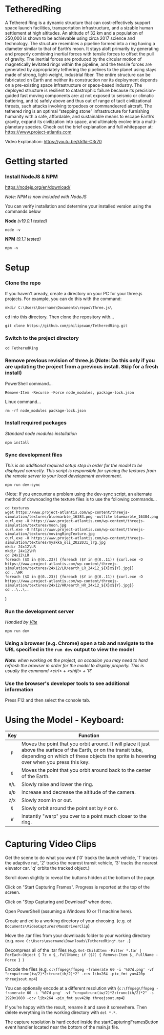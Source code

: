 # TetheredRing
A Tethered Ring is a dynamic structure that can cost-effectively support space launch facilities, transportation infrastructure, and a sizable human settlement at high altitudes. An altitude of 32 km and a population of 250,000 is shown to be achievable using circa 2017 science and technology.  The structure resembles a pipeline formed into a ring having a diameter similar to that of Earth’s moon. It stays aloft primarily by generating and properly combining inertial forces with tensile forces to offset the pull of gravity. The inertial forces are produced by the circular motion of magnetically levitated rings within the pipeline, and the tensile forces are generated by appropriately tethering the pipelines to the planet using stays made of strong, light-weight, industrial fiber.  The entire structure can be fabricated on Earth and neither its construction nor its deployment depends on a pre-existing space infrastructure or space-based industry. The deployed structure is resilient to catastrophic failure because its precision-guided fast moving components are: a) not exposed to seismic or climatic battering, and b) safely above and thus out of range of tacit civilizational threats, such attacks involving torpedoes or commandeered aircraft.  The tethered ring is an optimal “stepping stone” infrastructure for furnishing humanity with a safe, affordable, and sustainable means to escape Earth’s gravity, expand its civilization into space, and ultimately evolve into a multi-planetary species.  Check out the brief explanation and full whitepaper at: https://www.project-atlantis.com

Video Explanation: https://youtu.be/k5fki-C3r70

# Getting started

### Install NodeJS & NPM

https://nodejs.org/en/download/

_Note: NPM is now included with NodeJS_

You can verify installation and determine your installed version using the commands below

**Node** _(v19.0.1 tested)_
```
node -v
```
**NPM** _(9.1.1 tested)_
```
npm -v
```

# Setup
### Clone the repo

If you haven't aready, create a directory on your PC for your three.js projects. For example, you can do this with the command: 
```
mkdir C:\Users\Username\Documents\repos\Three.js\
```
cd into this directory. Then clone the repository with...
```
git clone https://github.com/philipswan/TetheredRing.git
```
### Switch to the project directory
```
cd TetheredRing
```

### Remove previous revision of three.js (Note: Do this only if you are updating the project from a previous install. Skip for a fresh install)
PowerShell command...
```
Remove-Item -Recurse -Force node_modules, package-lock.json
```
Linux command...
```
rm -rf node_modules package-lock.json
```

### Install required packages

_Standard node modules installation_
```
npm install
```
### Sync development files

_This is an additional required setup step in order for the model to be displayed correctly. This script is responsible for syncing the textures from the remote server to your local development environment._
```
npm run dev-sync
```

(Note: If you encounter a problem using the dev-sync script, an alternate method of downoading the texture files is to use the following commands...
```
cd textures
wget https://www.project-atlantis.com/wp-content/threejs-simulation/textures/bluemarble_16384.png -outfile bluemarble_16384.png
curl.exe -O https://www.project-atlantis.com/wp-content/threejs-simulation/textures/moon.jpg
curl.exe -O https://www.project-atlantis.com/wp-content/threejs-simulation/textures/movingRingTexture.jpg
curl.exe -O https://www.project-atlantis.com/wp-content/threejs-simulation/textures/myakka_oli_2022031_lrg.jpg
mkdir 24x12\LR
mkdir 24x12\HR
cd 24x12\LR
foreach ($X in @(0..23)) {foreach ($Y in @(0..11)) {curl.exe -O https://www.project-atlantis.com/wp-content/threejs-simulation/textures/24x12/LR/earth_LR_24x12_${X}x${Y}.jpg}}
cd ..\HR
foreach ($X in @(0..23)) {foreach ($Y in @(0..11)) {curl.exe -O https://www.project-atlantis.com/wp-content/threejs-simulation/textures/24x12/HR/earth_HR_24x12_${X}x${Y}.jpg}}
cd ..\..\..
```
)

### Run the development server

_Handled by [Vite](https://vitejs.dev/)_
```
npm run dev
```
### Using a browser (e.g. Chrome) open a tab and navigate to the URL specified in the `run dev` output to view the model

_**Note:** when working on the project, on occasion you may need to hard refresh the browser in order for the model to display properly. This is usually the command \<ctrl\> + \<shift\> + 'R'_

### Use the browser's developer tools to see additional information
Press F12 and then select the console tab.

# Using the Model - Keyboard:

|Key|Function|
|:---:|---|
|`P`| Moves the point that you orbit around. It will place it just above the surface of the Earth, or on the transit tube, depending on which of these objects the sprite is hovering over when you press this key.|
|`O`| Moves the point that you orbit around back to the center of the Earth.|
|`R`/`L`| Slowly raise and lower the ring.|
|`U`/`D`| Increase and decrease the altitude of the camera.|
|`Z`/`X`| Slowly zoom in or out.|
|`Q`| Slowly orbit around the point set by `P` or `O`.|
|`W`| Instantly "warp" you over to a point much closer to the ring.|

# Capturing Video Clips
Get the scene to do what you want ('0' tracks the launch vehicle, '1' trackes the adaptive nut, '2' tracks the nearest transit vehicle, '3' tracks the nearest elevator car. 'q' orbits the tracked object.)

Scroll down slightly to reveal the buttons hidden at the bottom of the page.

Click on "Start Capturing Frames". Progress is reported at the top of the screen.

Click on "Stop Capturing and Download" when done.

Open PowerShell (assuming a Windows 10 or 11 machine here).

Create and cd to a working directory of your choosing. (e.g. ```cd Documents\VideoCaptures\MassDriverClip```)

Move the .tar files from your downloads folder to your working directory (e.g. ```move C:\Users\username\Downloads\TetheredRing*.tar .```)

Decompress all of the .tar files (e.g.  ```Get-ChildItem -Filter *.tar | ForEach-Object { 7z x $_.FullName; if ($?) { Remove-Item $_.FullName -Force } ```)

Encode the files (e.g. ```c:\ffmpeg\ffmpeg -framerate 60 -i '%07d.png' -vf "crop=trunc(iw/2)*2:trunc(ih/2)*2" -c:v libx264 -pix_fmt yuv420p threejsout.mp4```)

You can optionally encode at a different resolution with {```c:\ffmpeg\ffmpeg -framerate 60 -i '%07d.png' -vf "crop=trunc(iw/2)*2:trunc(ih/2)*2" -s 1920x1080 -c:v libx264 -pix_fmt yuv420p threejsout.mp4```}

If you're happy with the result, rename it and save it somewhere. Then delete everything in the working directory with ```del *.*```.

The capture resolution is hard coded inside the startCapturingFramesButton event handler located near the bottom of the main.js file.
